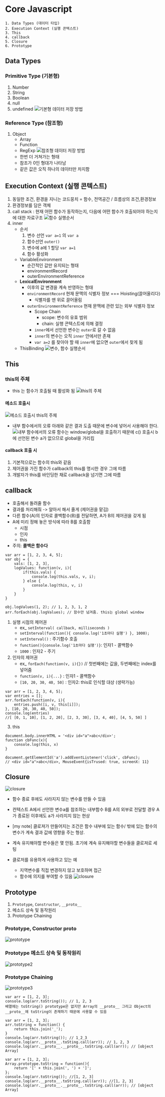 # Core Javascript

```
1. Data Types (데이터 타입)
2. Execution Context (실행 콘텍스트)
3. This
4. callback
5. Closure
6. Prototype
```

## Data Types
### Primitive Type (기본형)
1. Number
2. String
3. Boolean
4. null
5. undefined
![기본형 데이터 저장 방법](./images/javascript_primitive.jpg)
### Reference Type (참조형)
1. Object
    * Array
    * Function
    * RegExp
    ![참조형 데이터 저장 방법](./images/javascript_reference.jpg)
    * 한번 더 거쳐가는 형태
    * 참조가 0인 형대가 나타남
    * 같은 값은 오직 하나의 데이터만 차지함

## Execution Context (실행 콘텍스트)
1. 동일한 조건, 환경을 지니는 코드뭉치 = 함수, 전역공간 / 흐름상의 조건,환경정보
2. 환경정보를 담은 객체
3. call stack : 현재 어떤 함수가 동작하는지, 다음에 어떤 함수가 호출되어야 하는지에 대한 자료구조
![함수 실행순서](./images/javascript_stack.jpg)
4. inner
    * 순서 
        1. 변수 선언 `var a=1` 의 `var a`
        2. 함수선언 `outer()`
        3. 변수에 a에 1 할당 `var a=1`
        4. 함수 활성화 
    * VariableEnvironment 
        * 순간적인 값만 유지되는 형태
        * environmentRecord
        * outerEnvironmentReference
    * **LexicalEnvironment**
        * 이후의 값 변경을 계속 반영하는 형태
        * `environmentRecord` 현재 문맥의 식별자 정보 === Hoisting(끌어올리다)
            * 식별자를 맨 위로 끌어올림
        * `outerEnvironmentReference` 현재 문맥에 관련 있는 외부 식별자 정보
            * Scope Chain
                * scope: 변수의 유효 범위
                * chain: 실행 콘텍스트에 의해 결정
            * `inner`에서 선언한 변수는 `outer`로 갈 수 없음
            * `inner`의 변수는 오직 `inner` 안에서만 존재
            * `var a=2` 를 찾아야 할 때 `inner`에 없으면 `outer`에서 찾게 됨
    * ThisBinding
![변수, 함수 실행순서](./images/javascript_order.jpg)

## This
### this의 주체
* this 는 함수가 호출될 때 활성화 됨
![this의 주체](./images/this_3.png)

#### 메소드 호출시
![메소드 호출시 this의 주체](./images/this_1.png)

* 내부 함수에서의 오류
아래와 같은 결과 도출 때문에 변수에 넣어서 사용해야 한다.
![내부 함수에서의 오류](./images/this_2.png)
함수는 window/global을 호출하기 때문에 c() 호출시 b에 선언된 변수 a가 없으므로 global을 가리킴

#### callback 호출 시
1. 기본적으로는 함수의 this와 같음
2. 제어권을 가진 함수가 callback의 this를 명시한 경우 그에 따름
3. 개발자가 this를 바인딩한 채로 callback을 넘기면 그에 따름

## callback
* 호출해서 돌려줄 함수
* 결과를 처리해줘 -> 알아서 해서 줄게 (제어권을 맡김)
* 다른 함수(A)의 인자로 콜백함수(B)를 전달하면, A가 B의 제어권을 갖게 됨
* A에 미리 정해 놓은 방식에 따라 B를 호출함
    * 시점
    * 인자
    * this
* 주의: **콜백은 함수다**
```
var arr = [1, 2, 3, 4, 5];
var obj = {
    vals: [1, 2, 3],
    logValues: function(v, i){
        if(this.vals) {
            console.log(this.vals, v, i);
        } else {
            console.log(this, v, i)
        }
    }
}

obj.logValues(1, 2); // 1, 2, 3, 1, 2
arr.forEach(obj.logValues); // 함수만 넘겨줌. this는 global window
```

1. 실행 시점의 제어권
    * ex_ `setInterval( callback, milliseconds )`
    * `setInterval(function(){ console.log('1초마다 실행') }, 1000);`
    * `setInterval()` : 주기함수 호출
    * `function(){console.log('1초마다 실행')}`: 인자1 - 콜백함수
    * `1000` : 인자2 - 주기
2. 인자의 제어권
    * ex_ `forEach(function(v, i){})` // 첫번째에는 값을, 두번째에는 index를 넣어줌
    * `function(v, i){...}` : 인자1 - 콜백함수
    * `[10, 20, 30, 40, 50]` : 인자2: this로 인식할 대상 (생략가능)
```
var arr = [1, 2, 3, 4, 5];
var entries = [];
arr.forEach(function(v, i){
    entries.push([i, v, this[i]]);
}, [10, 20, 30, 40, 50]);
console.log(entries)
//[ [0, 1, 10], [1, 2, 20], [2, 3, 30], [3, 4, 40], [4, 5, 50] ]
```
3. this
```
document.body.innerHTML = '<div id="a">abc</div>';
function cbFunc(x){
    console.log(this, x)
}

document.getElementId('a').addEventListener('click', cbFunc);
// <div id="a">abc</div>, MouseEvent{isTrused: true, screenX: 11}
```

## Closure
![closure](./images/closure1.jpg)
* 함수 종료 후에도 사라지지 않는 변수를 만들 수 있음
* 컨텍스트 A에서 선언한 변수a를 참조하는 내부함수 B를 A의 외부로 전달할 경우 A가 종료된 이후에도 a가 사라지지 않는 현상
* [my note] 클로져가 만들어지는 조건은 함수 내부에 있는 함수/ 밖에 있는 함수의 변수가 계속 결과 값에 영향을 주는 형상. 
* 계속 유지해야할 변수들은 몇 안됨. 초기에 계속 유지해야할 변수들을 클로져로 세팅

* 클로저를 유용하게 사용하고 있는 예 
    * 지역변수를 직접 변경하지 않고 보호하며 접근
    * 함수에 의지를 부여할 수 있음
![closure](./images/closure2.jpg)

## Prototype
1. `Prototype`, `Constructor`, `__proto__`
2. 메소드 상속 및 동작원리
3. Prototype Chaining

### Prototype, Constructor __proto__
![prototype](./images/prototype1.jpg)

### Prototype 메소드 상속 및 동작원리
![prototype2](./images/prototype2.jpg)

### Prototype Chaining
![prototype3](./images/prototype3.jpg)
```
var arr = [1, 2, 3];
console.log(arr.toString()); // 1, 2, 3
배열에는 toString() prototype은 없지만 Array의 __proto__ 그리고 Object의 __proto__에 toString이 존재하기 때문에 사용할 수 있음

var arr = [1, 2, 3];
arr.toString = function() {
    return this.join('_');
}
console.log(arr.toString()); // 1_2_3
console.log(arr.__proto__.toSting.call(arr)); // 1, 2, 3
console.log(arr.__proto__.__proto__.toString.call(arr)); // [object Array]

var arr = [1, 2, 3];
Array.prototype.toString = function(){
    return '[' + this.join(', ') + ']';
};
console.log(arr.toString()); //[1, 2, 3]
console.log(arr.__proto__.toString.call(arr)); //[1, 2, 3]
console.log(arr.__proto__.__proto__.toString.call(arr)); // [object Array]
```
